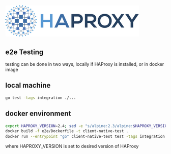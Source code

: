 # ![HAProxy](../assets/images/haproxy-weblogo-210x49.png "HAProxy")

## e2e Testing

testing can be done in two ways, locally if HAProxy is installed, or in docker image

## local machine

```bash
go test -tags integration ./...
```
## docker environment

```bash
export HAPROXY_VERSION=2.4; sed -e "s/alpine:2.3/alpine:$HAPROXY_VERSION/g" e2e/Dockerfile-TestEnv | docker build -t test_env -f - .
docker build -f e2e/Dockerfile -t client-native-test .
docker run --entrypoint "go" client-native-test test -tags integration ./...
```

where HAPROXY_VERSION is set to desired version of HAProxy
